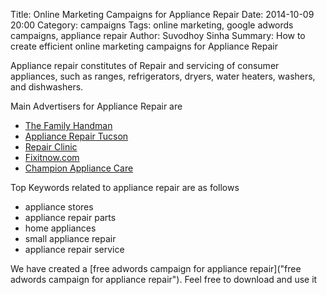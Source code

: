 Title: Online Marketing Campaigns for Appliance Repair
Date: 2014-10-09 20:00
Category: campaigns
Tags: online marketing, google adwords campaigns, appliance repair
Author: Suvodhoy Sinha
Summary: How to create efficient online marketing campaigns for Appliance Repair

Appliance repair constitutes of Repair and servicing of consumer appliances, such as ranges, refrigerators, dryers, water heaters, washers, and dishwashers.

Main Advertisers for Appliance Repair are 

- [The Family Handman](http://www.familyhandman.com/ "The Family Handman Appliance Repair")
- [Appliance Repair Tucson](http://www.appliancerepairtucsonaz.org/ "Appliance Repair Tucson")
- [Repair Clinic](http://www.repairclinic.com/ "Repair Clinic Appliance Repair")
- [Fixitnow.com](http://www.fixitnow.com/ "Fixitnow Appliance Repair")
- [Champion Appliance Care](http://championappliancecare.com/ "Champion Appliance Care")

Top Keywords related to appliance repair are as follows

- appliance stores
- appliance repair parts
- home appliances
- small appliance repair
- appliance repair service

We have created a [free adwords campaign for appliance repair]("free adwords campaign for appliance repair"). Feel free to download and use it

